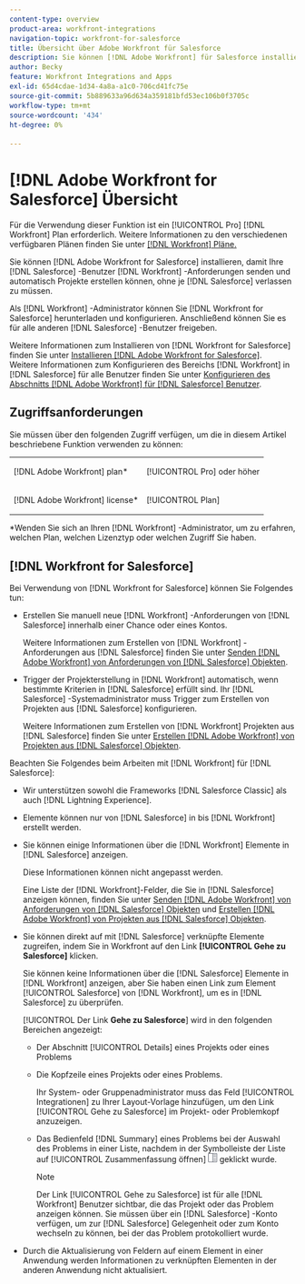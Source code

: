 ```yaml
---
content-type: overview
product-area: workfront-integrations
navigation-topic: workfront-for-salesforce
title: Übersicht über Adobe Workfront für Salesforce
description: Sie können [!DNL Adobe Workfront] für Salesforce installieren, damit Ihre Salesforce-Benutzer  [!DNL Workfront] Anforderungen senden und automatisch Projekte erstellen können, ohne Salesforce verlassen zu müssen.
author: Becky
feature: Workfront Integrations and Apps
exl-id: 65d4cdae-1d34-4a8a-a1c0-706cd41fc75e
source-git-commit: 5b889633a96d634a359181bfd53ec106b0f3705c
workflow-type: tm+mt
source-wordcount: '434'
ht-degree: 0%

---
```


# [!DNL Adobe Workfront for Salesforce] Übersicht

Für die Verwendung dieser Funktion ist ein [!UICONTROL Pro] [!DNL Workfront] Plan erforderlich. Weitere Informationen zu den verschiedenen verfügbaren Plänen finden Sie unter [[!DNL Workfront] Pläne.](https://www.workfront.com/plans)

Sie können [!DNL Adobe Workfront for Salesforce] installieren, damit Ihre [!DNL Salesforce] -Benutzer [!DNL Workfront] -Anforderungen senden und automatisch Projekte erstellen können, ohne je [!DNL Salesforce] verlassen zu müssen.

Als [!DNL Workfront] -Administrator können Sie [!DNL Workfront for Salesforce] herunterladen und konfigurieren. Anschließend können Sie es für alle anderen [!DNL Salesforce] -Benutzer freigeben.

Weitere Informationen zum Installieren von [!DNL Workfront for Salesforce] finden Sie unter [Installieren [!DNL Adobe Workfront for Salesforce]](../../workfront-integrations-and-apps/using-workfront-with-salesforce/install-workfront-for-salesforce.md).\
Weitere Informationen zum Konfigurieren des Bereichs [!DNL Workfront] in [!DNL Salesforce] für alle Benutzer finden Sie unter [Konfigurieren des Abschnitts  [!DNL Adobe Workfront] für  [!DNL Salesforce] Benutzer](../../workfront-integrations-and-apps/using-workfront-with-salesforce/configure-wf-section-for-salesforce-users.md).

## Zugriffsanforderungen

Sie müssen über den folgenden Zugriff verfügen, um die in diesem Artikel beschriebene Funktion verwenden zu können:

<table style="table-layout:auto"> 
 <col> 
 <col> 
 <tbody> 
  <tr> 
   <td role="rowheader">[!DNL Adobe Workfront] plan*</td> 
   <td> <p>[!UICONTROL Pro] oder höher</p> </td> 
  </tr> 
  <tr> 
   <td role="rowheader">[!DNL Adobe Workfront] license*</td> 
   <td> <p>[!UICONTROL Plan]</p> </td> 
  </tr> 
 </tbody> 
</table>

&#42;Wenden Sie sich an Ihren [!DNL Workfront] -Administrator, um zu erfahren, welchen Plan, welchen Lizenztyp oder welchen Zugriff Sie haben.

## [!DNL Workfront for Salesforce]

Bei Verwendung von [!DNL Workfront for Salesforce] können Sie Folgendes tun:

* Erstellen Sie manuell neue [!DNL Workfront] -Anforderungen von [!DNL Salesforce] innerhalb einer Chance oder eines Kontos.

  Weitere Informationen zum Erstellen von [!DNL Workfront] -Anforderungen aus [!DNL Salesforce] finden Sie unter [Senden [!DNL Adobe Workfront] von Anforderungen von  [!DNL Salesforce] Objekten](../../workfront-integrations-and-apps/using-workfront-with-salesforce/submit-workfront-requests-from-salesforce-objects.md).

* Trigger der Projekterstellung in [!DNL Workfront] automatisch, wenn bestimmte Kriterien in [!DNL Salesforce] erfüllt sind. Ihr [!DNL Salesforce] -Systemadministrator muss Trigger zum Erstellen von Projekten aus [!DNL Salesforce] konfigurieren.

  Weitere Informationen zum Erstellen von [!DNL Workfront] Projekten aus [!DNL Salesforce] finden Sie unter [Erstellen [!DNL Adobe Workfront] von Projekten aus  [!DNL Salesforce] Objekten](../../workfront-integrations-and-apps/using-workfront-with-salesforce/create-wf-projects-from-salesforce-objects.md).

Beachten Sie Folgendes beim Arbeiten mit [!DNL Workfront] für [!DNL Salesforce]:

* Wir unterstützen sowohl die Frameworks [!DNL Salesforce Classic] als auch [!DNL Lightning Experience].
* Elemente können nur von [!DNL Salesforce] in bis [!DNL Workfront] erstellt werden.
* Sie können einige Informationen über die [!DNL Workfront] Elemente in [!DNL Salesforce] anzeigen.

  Diese Informationen können nicht angepasst werden.

  Eine Liste der [!DNL Workfront]-Felder, die Sie in [!DNL Salesforce] anzeigen können, finden Sie unter [Senden [!DNL Adobe Workfront] von Anforderungen von  [!DNL Salesforce] Objekten](../../workfront-integrations-and-apps/using-workfront-with-salesforce/submit-workfront-requests-from-salesforce-objects.md) und [Erstellen [!DNL Adobe Workfront] von Projekten aus [!DNL Salesforce] Objekten](../../workfront-integrations-and-apps/using-workfront-with-salesforce/create-wf-projects-from-salesforce-objects.md).

* Sie können direkt auf mit [!DNL Salesforce] verknüpfte Elemente zugreifen, indem Sie in Workfront auf den Link **[!UICONTROL Gehe zu Salesforce]** klicken.

  Sie können keine Informationen über die [!DNL Salesforce] Elemente in [!DNL Workfront] anzeigen, aber Sie haben einen Link zum Element [!UICONTROL Salesforce] von [!DNL Workfront], um es in [!DNL Salesforce] zu überprüfen.

  [!UICONTROL Der Link **Gehe zu Salesforce**] wird in den folgenden Bereichen angezeigt:

   * Der Abschnitt [!UICONTROL Details] eines Projekts oder eines Problems
   * Die Kopfzeile eines Projekts oder eines Problems.

     Ihr System- oder Gruppenadministrator muss das Feld [!UICONTROL Integrationen] zu Ihrer Layout-Vorlage hinzufügen, um den Link [!UICONTROL Gehe zu Salesforce] im Projekt- oder Problemkopf anzuzeigen.
   * Das Bedienfeld [!DNL Summary] eines Problems bei der Auswahl des Problems in einer Liste, nachdem in der Symbolleiste der Liste auf [!UICONTROL Zusammenfassung öffnen] ![](assets/summary-panel-icon.png) geklickt wurde.

     >[!NOTE]
     >
     >Der Link [!UICONTROL Gehe zu Salesforce] ist für alle [!DNL Workfront] Benutzer sichtbar, die das Projekt oder das Problem anzeigen können. Sie müssen über ein [!DNL Salesforce] -Konto verfügen, um zur [!DNL Salesforce] Gelegenheit oder zum Konto wechseln zu können, bei der das Problem protokolliert wurde.

* Durch die Aktualisierung von Feldern auf einem Element in einer Anwendung werden Informationen zu verknüpften Elementen in der anderen Anwendung nicht aktualisiert.
